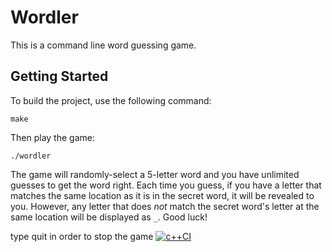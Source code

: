 # Wordler

This is a command line word guessing game.

## Getting Started

To build the project, use the following command:

```
make
```

Then play the game:

```
./wordler
```

The game will randomly-select a 5-letter word and you have unlimited guesses to get the word right. Each time you guess, if you have a letter that matches the same location as it is in the secret word, it will be revealed to you. However, any letter that does *not* match the secret word's letter at the same location will be displayed as `_`. Good luck!

type quit in order to stop the game
[![c++CI](https://github.com/JavierSatan/Wordler/actions/workflows/main.yml/badge.svg)](https://github.com/JavierSatan/Wordler/actions/workflows/main.yml)
